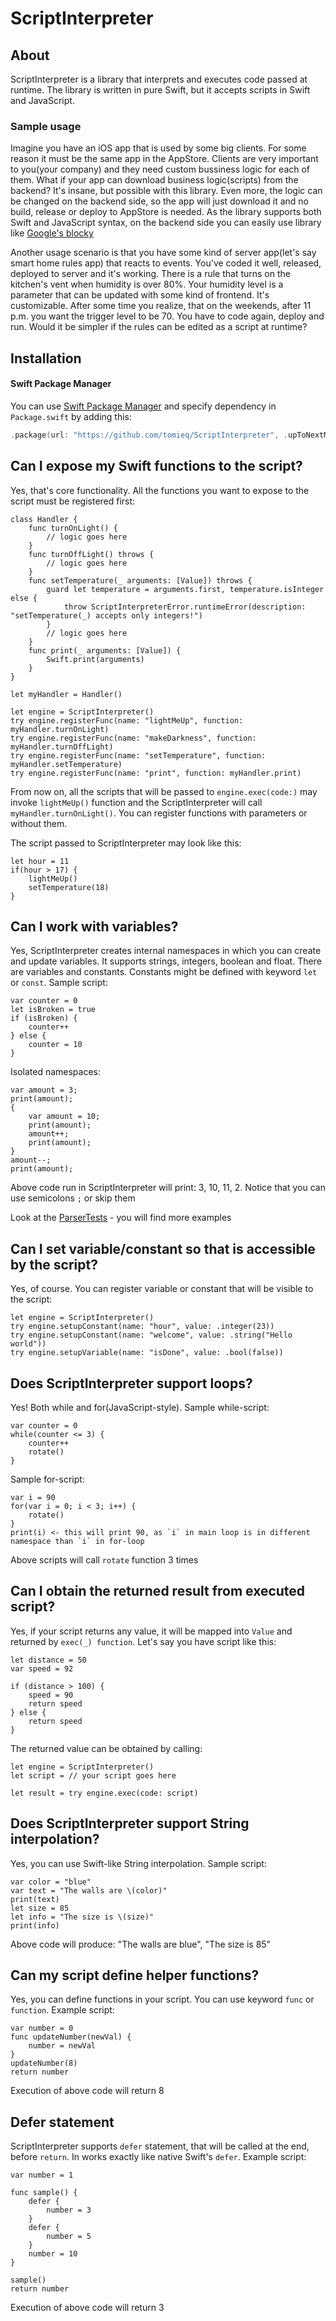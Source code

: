 # ScriptInterpreter
## About

ScriptInterpreter is a library that interprets and executes code passed at runtime.
The library is written in pure Swift, but it accepts scripts in Swift and JavaScript.

### Sample usage
Imagine you have an iOS app that is used by some big clients. For some reason it must be the same app in the AppStore. Clients are very important to you(your company) and they need custom bussiness logic for each of them. What if your app can download business logic(scripts) from the backend? It's insane, but possible with this library. Even more, the logic can be changed on the backend side, so the app will just download it and no build, release or deploy to AppStore is needed. 
As the library supports both Swift and JavaScript syntax, on the backend side you can easily use library like [Google's blocky](https://developers.google.com/blockly)

Another usage scenario is that you have some kind of server app(let's say smart home rules app) that reacts to events. You've coded it well, released, deployed to server and it's working. There is a rule that turns on the kitchen's vent when humidity is over 80%. Your humidity level is a parameter that can be updated with some kind of frontend. It's customizable. After some time you realize, that on the weekends, after 11 p.m. you want the trigger level to be 70. You have to code again, deploy and run. Would it be simpler if the rules can be edited as a script at runtime?

## Installation
#### Swift Package Manager

You can use [Swift Package Manager](https://swift.org/package-manager/) and specify dependency in `Package.swift` by adding this:

```swift
.package(url: "https://github.com/tomieq/ScriptInterpreter", .upToNextMajor(from: "1.0.0"))
```

## Can I expose my Swift functions to the script?

Yes, that's core functionality. All the functions you want to expose to the script must be registered first:
```
class Handler {
    func turnOnLight() {
        // logic goes here
    }
    func turnOffLight() throws {
        // logic goes here
    }
    func setTemperature(_ arguments: [Value]) throws {
        guard let temperature = arguments.first, temperature.isInteger else {
            throw ScriptInterpreterError.runtimeError(description: "setTemperature(_) accepts only integers!")
        }
        // logic goes here
    }
    func print(_ arguments: [Value]) {
        Swift.print(arguments)
    }
}

let myHandler = Handler()

let engine = ScriptInterpreter()
try engine.registerFunc(name: "lightMeUp", function: myHandler.turnOnLight)
try engine.registerFunc(name: "makeDarkness", function: myHandler.turnOffLight)
try engine.registerFunc(name: "setTemperature", function: myHandler.setTemperature)
try engine.registerFunc(name: "print", function: myHandler.print)

```
From now on, all the scripts that will be passed to `engine.exec(code:)` may invoke `lightMeUp()` function and the ScriptInterpreter will call `myHandler.turnOnLight()`.
You can register functions with parameters or without them.

The script passed to ScriptInterpreter may look like this:
```
let hour = 11
if(hour > 17) {
    lightMeUp()
    setTemperature(18)
}
```

## Can I work with variables?

Yes, ScriptInterpreter creates internal namespaces in which you can create and update variables. It supports strings, integers, boolean and float. There are variables and constants.
Constants might be defined with keyword `let` or `const`.
Sample script:
```
var counter = 0
let isBroken = true
if (isBroken) {
    counter++
} else {
    counter = 10
}
```
Isolated namespaces:
```
var amount = 3;
print(amount);
{
    var amount = 10;
    print(amount);
    amount++;
    print(amount);
}
amount--;
print(amount);
```
Above code run in ScriptInterpreter will print: 3, 10, 11, 2. Notice that you can use semicolons `;` or skip them

Look at the [ParserTests](./Tests/ScriptInterpreterTests/ParserTests.swift) - you will find more examples

## Can I set variable/constant so that is accessible by the script?

Yes, of course. You can register variable or constant that will be visible to the script:
```
let engine = ScriptInterpreter()
try engine.setupConstant(name: "hour", value: .integer(23))
try engine.setupConstant(name: "welcome", value: .string("Hello world"))
try engine.setupVariable(name: "isDone", value: .bool(false))
```

## Does ScriptInterpreter support loops?

Yes! Both while and for(JavaScript-style).
Sample while-script:
```
var counter = 0
while(counter <= 3) {
    counter++
    rotate()
}
```
Sample for-script:
```
var i = 90
for(var i = 0; i < 3; i++) {
    rotate()
}
print(i) <- this will print 90, as `i` in main loop is in different namespace than `i` in for-loop
```
Above scripts will call `rotate` function 3 times

## Can I obtain the returned result from executed script?

Yes, if your script returns any value, it will be mapped into `Value` and returned by `exec(_) function`.
Let's say you have script like this:
```
let distance = 50
var speed = 92

if (distance > 100) {
    speed = 90
    return speed
} else {
    return speed
}
```

The returned value can be obtained by calling:
```
let engine = ScriptInterpreter()
let script = // your script goes here

let result = try engine.exec(code: script)
```

## Does ScriptInterpreter support String interpolation?

Yes, you can use Swift-like String interpolation. Sample script:
```
var color = "blue"
var text = "The walls are \(color)"
print(text)
let size = 85
let info = "The size is \(size)"
print(info)
```
Above code will produce: "The walls are blue", "The size is 85"

## Can my script define helper functions?

Yes, you can define functions in your script. You can use keyword `func` or `function`.
Example script:
```
var number = 0
func updateNumber(newVal) {
    number = newVal
}
updateNumber(8)
return number
```
Execution of above code will return 8

## Defer statement

ScriptInterpreter supports `defer` statement, that will be called at the end, before `return`. In works exactly like native Swift's `defer`.
Example script:
```
var number = 1

func sample() {
    defer {
        number = 3
    }
    defer {
        number = 5
    }
    number = 10
}

sample()
return number
```
Execution of above code will return 3
